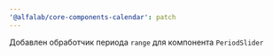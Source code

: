 ```yaml
---
'@alfalab/core-components-calendar': patch
---
```


Добавлен обработчик периода `range` для компонента `PeriodSlider`
